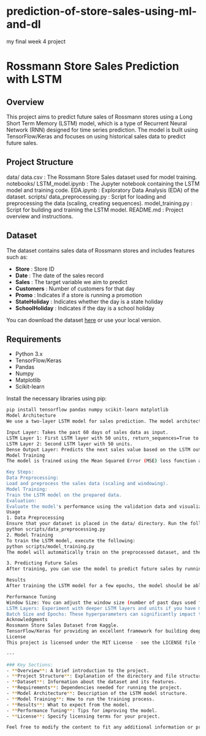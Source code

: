 # prediction-of-store-sales-using-ml-and-dl
my final week 4 project
# Rossmann Store Sales Prediction with LSTM

## Overview
This project aims to predict future sales of Rossmann stores using a Long Short Term Memory (LSTM) model, which is a type of Recurrent Neural Network (RNN) designed for time series prediction. The model is built using TensorFlow/Keras and focuses on using historical sales data to predict future sales.

## Project Structure
data/
data.csv : The Rossmann Store Sales dataset used for model training.
notebooks/
LSTM_model.ipynb : The Jupyter notebook containing the LSTM model and training code.
EDA.ipynb : Exploratory Data Analysis (EDA) of the dataset.
scripts/
data_preprocessing.py : Script for loading and preprocessing the data (scaling, creating sequences).
model_training.py : Script for building and training the LSTM model.
README.md : Project overview and instructions.

## Dataset
The dataset contains sales data of Rossmann stores and includes features such as:
- **Store** : Store ID
- **Date** : The date of the sales record
- **Sales** : The target variable we aim to predict
- **Customers** : Number of customers for that day
- **Promo** : Indicates if a store is running a promotion
- **StateHoliday** : Indicates whether the day is a state holiday
- **SchoolHoliday** : Indicates if the day is a school holiday

You can download the dataset [here](https://www.kaggle.com/c/rossmann-store-sales/data) or use your local version.

## Requirements
- Python 3.x
- TensorFlow/Keras
- Pandas
- Numpy
- Matplotlib
- Scikit-learn

Install the necessary libraries using pip:

```bash
pip install tensorflow pandas numpy scikit-learn matplotlib
Model Architecture
We use a two-layer LSTM model for sales prediction. The model architecture includes:

Input Layer: Takes the past 60 days of sales data as input.
LSTM Layer 1: First LSTM layer with 50 units, return_sequences=True to pass the output to the next LSTM layer.
LSTM Layer 2: Second LSTM layer with 50 units.
Dense Output Layer: Predicts the next sales value based on the LSTM output.
Model Training
The model is trained using the Mean Squared Error (MSE) loss function and the Adam optimizer. We use a sliding window approach to generate sequences of 60 past days to predict the next day's sales.

Key Steps:
Data Preprocessing:
Load and preprocess the sales data (scaling and windowing).
Model Training:
Train the LSTM model on the prepared data.
Evaluation:
Evaluate the model's performance using the validation data and visualize the training and validation loss.
Usage
1. Data Preprocessing
Ensure that your dataset is placed in the data/ directory. Run the following command to preprocess the data and create sequences:
python scripts/data_preprocessing.py
2. Model Training
To train the LSTM model, execute the following:
python scripts/model_training.py
The model will automatically train on the preprocessed dataset, and the training/validation loss will be plotted after each epoch.

3. Predicting Future Sales
After training, you can use the model to predict future sales by running predictions on the last sequence in the dataset or custom sequences.

Results
After training the LSTM model for a few epochs, the model should be able to predict sales with reasonable accuracy. You can tune the number of epochs, batch size, and model architecture to improve performance.

Performance Tuning
Window Size: You can adjust the window size (number of past days used for prediction) to optimize the model's performance.
LSTM Layers: Experiment with deeper LSTM layers and units if you have more computational resources.
Batch Size and Epochs: These hyperparameters can significantly impact the model's training performance.
Acknowledgments
Rossmann Store Sales Dataset from Kaggle.
TensorFlow/Keras for providing an excellent framework for building deep learning models.
License
This project is licensed under the MIT License - see the LICENSE file for details.

---

### Key Sections:
- **Overview**: A brief introduction to the project.
- **Project Structure**: Explanation of the directory and file structure.
- **Dataset**: Information about the dataset and its features.
- **Requirements**: Dependencies needed for running the project.
- **Model Architecture**: Description of the LSTM model structure.
- **Model Training**: How to run the training process.
- **Results**: What to expect from the model.
- **Performance Tuning**: Tips for improving the model.
- **License**: Specify licensing terms for your project.

Feel free to modify the content to fit any additional information or project-specific details!


